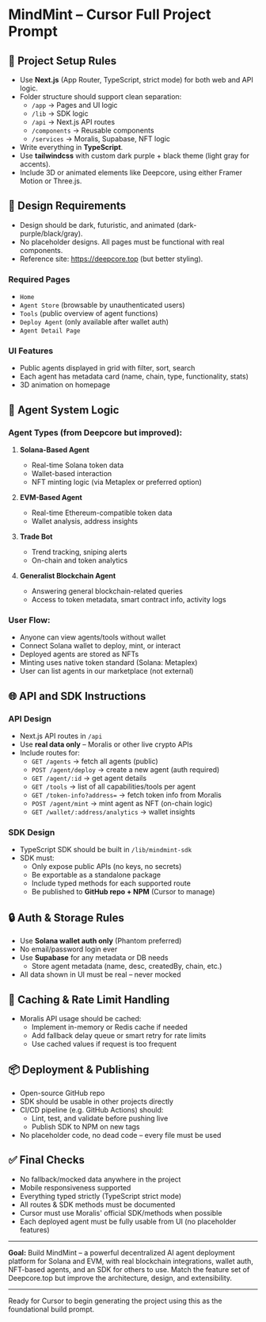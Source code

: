 # MindMint – Cursor Full Project Prompt

## 🧱 Project Setup Rules

- Use **Next.js** (App Router, TypeScript, strict mode) for both web and API logic.
- Folder structure should support clean separation:
  - `/app` → Pages and UI logic
  - `/lib` → SDK logic
  - `/api` → Next.js API routes
  - `/components` → Reusable components
  - `/services` → Moralis, Supabase, NFT logic
- Write everything in **TypeScript**.
- Use **tailwindcss** with custom dark purple + black theme (light gray for accents).
- Include 3D or animated elements like Deepcore, using either Framer Motion or Three.js.

## 🎨 Design Requirements

- Design should be dark, futuristic, and animated (dark-purple/black/gray).
- No placeholder designs. All pages must be functional with real components.
- Reference site: https://deepcore.top (but better styling).

### Required Pages

- `Home`
- `Agent Store` (browsable by unauthenticated users)
- `Tools` (public overview of agent functions)
- `Deploy Agent` (only available after wallet auth)
- `Agent Detail Page`

### UI Features

- Public agents displayed in grid with filter, sort, search
- Each agent has metadata card (name, chain, type, functionality, stats)
- 3D animation on homepage

## 🧠 Agent System Logic

### Agent Types (from Deepcore but improved):

1. **Solana-Based Agent**

   - Real-time Solana token data
   - Wallet-based interaction
   - NFT minting logic (via Metaplex or preferred option)

2. **EVM-Based Agent**

   - Real-time Ethereum-compatible token data
   - Wallet analysis, address insights

3. **Trade Bot**

   - Trend tracking, sniping alerts
   - On-chain and token analytics

4. **Generalist Blockchain Agent**
   - Answering general blockchain-related queries
   - Access to token metadata, smart contract info, activity logs

### User Flow:

- Anyone can view agents/tools without wallet
- Connect Solana wallet to deploy, mint, or interact
- Deployed agents are stored as NFTs
- Minting uses native token standard (Solana: Metaplex)
- User can list agents in our marketplace (not external)

## 🌐 API and SDK Instructions

### API Design

- Next.js API routes in `/api`
- Use **real data only** – Moralis or other live crypto APIs
- Include routes for:
  - `GET /agents` → fetch all agents (public)
  - `POST /agent/deploy` → create a new agent (auth required)
  - `GET /agent/:id` → get agent details
  - `GET /tools` → list of all capabilities/tools per agent
  - `GET /token-info?address=` → fetch token info from Moralis
  - `POST /agent/mint` → mint agent as NFT (on-chain logic)
  - `GET /wallet/:address/analytics` → wallet insights

### SDK Design

- TypeScript SDK should be built in `/lib/mindmint-sdk`
- SDK must:
  - Only expose public APIs (no keys, no secrets)
  - Be exportable as a standalone package
  - Include typed methods for each supported route
  - Be published to **GitHub repo + NPM** (Cursor to manage)

## 🔒 Auth & Storage Rules

- Use **Solana wallet auth only** (Phantom preferred)
- No email/password login ever
- Use **Supabase** for any metadata or DB needs
  - Store agent metadata (name, desc, createdBy, chain, etc.)
- All data shown in UI must be real – never mocked

## 🔁 Caching & Rate Limit Handling

- Moralis API usage should be cached:
  - Implement in-memory or Redis cache if needed
  - Add fallback delay queue or smart retry for rate limits
  - Use cached values if request is too frequent

## 📦 Deployment & Publishing

- Open-source GitHub repo
- SDK should be usable in other projects directly
- CI/CD pipeline (e.g. GitHub Actions) should:
  - Lint, test, and validate before pushing live
  - Publish SDK to NPM on new tags
- No placeholder code, no dead code – every file must be used

## ✅ Final Checks

- No fallback/mocked data anywhere in the project
- Mobile responsiveness supported
- Everything typed strictly (TypeScript strict mode)
- All routes & SDK methods must be documented
- Cursor must use Moralis' official SDK/methods when possible
- Each deployed agent must be fully usable from UI (no placeholder features)

---

**Goal:** Build MindMint – a powerful decentralized AI agent deployment platform for Solana and EVM, with real blockchain integrations, wallet auth, NFT-based agents, and an SDK for others to use. Match the feature set of Deepcore.top but improve the architecture, design, and extensibility.

---

Ready for Cursor to begin generating the project using this as the foundational build prompt.
